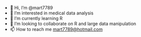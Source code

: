 - 👋 Hi, I’m @mart7789
- 👀 I’m interested in medical data analysis
- 🌱 I’m currently learning R
- 💞️ I’m looking to collaborate on R and large data manipulation
- 📫 How to reach me mart7789@hotmail.com

<!---
mart7789/mart7789 is a ✨ special ✨ repository because its `README.md` (this file) appears on your GitHub profile.
You can click the Preview link to take a look at your changes.
--->
